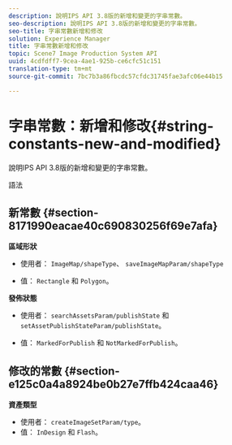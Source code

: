 ```yaml
---
description: 說明IPS API 3.8版的新增和變更的字串常數。
seo-description: 說明IPS API 3.8版的新增和變更的字串常數。
seo-title: 字串常數新增和修改
solution: Experience Manager
title: 字串常數新增和修改
topic: Scene7 Image Production System API
uuid: 4cdfdff7-9cea-4ae1-925b-ce6cfc51c151
translation-type: tm+mt
source-git-commit: 7bc7b3a86fbcdc57cfdc31745fae3afc06e44b15

---
```



# 字串常數：新增和修改{#string-constants-new-and-modified}

說明IPS API 3.8版的新增和變更的字串常數。

語法

## 新常數 {#section-8171990eacae40c690830256f69e7afa}

**區域形狀**

* 使用者： `ImageMap/shapeType`、 `saveImageMapParam/shapeType`

* 值： `Rectangle` 和 `Polygon`。

**發佈狀態**

* 使用者： `searchAssetsParam/publishState` 和 `setAssetPublishStateParam/publishState`。

* 值： `MarkedForPublish` 和 `NotMarkedForPublish`。

## 修改的常數 {#section-e125c0a4a8924be0b27e7ffb424caa46}

**資產類型**

* 使用者： `createImageSetParam/type`。
* 值： `InDesign` 和 `Flash`。

